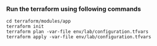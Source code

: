 ### Run the terraform using following commands

```
cd terraform/modules/app
terraform init
terraform plan -var-file env/lab/configuration.tfvars
terraform apply -var-file env/lab/configuration.tfvars
```